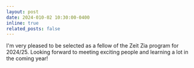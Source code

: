 ```yaml
---
layout: post
date: 2024-010-02 10:30:00-0400
inline: true
related_posts: false
---
```


I'm very pleased to be selected as a fellow of the Zeit Zia program for 2024/25. Looking forward to meeting exciting people and learning a lot in the coming year!
